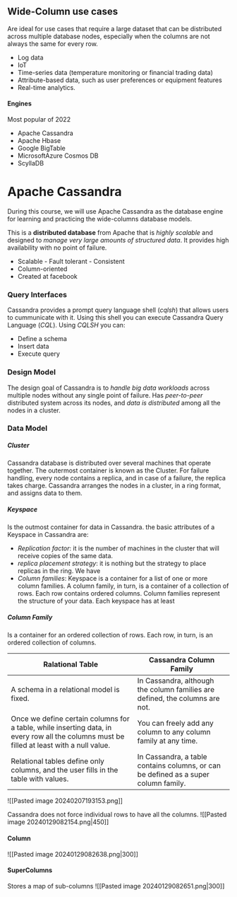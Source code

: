 ## Wide-Column use cases
Are ideal for use cases that require a large dataset that can be distributed across multiple database nodes, especially when the columns are not always the same for every row.
- Log data
- IoT
- Time-series data (temperature monitoring or financial trading data)
- Attribute-based data, such as user preferences or equipment features
- Real-time analytics.

#### Engines
Most popular of 2022
- Apache Cassandra
- Apache Hbase
- Google BigTable
- MicrosoftAzure Cosmos DB
- ScyllaDB

# Apache Cassandra
During this course, we will use Apache Cassandra as the database engine for learning and practicing the wide-columns database models.

This is a **distributed database** from Apache that is *highly scalable* and designed to *manage very large amounts of structured data*. It provides high availability with no point of failure.
- Scalable - Fault tolerant - Consistent
- Column-oriented
- Created at facebook

### Query Interfaces
Cassandra provides a prompt query language shell (*cqlsh*) that allows users to cummunicate with it. Using this shell you can execute Cassandra Query Language (*CQL*).
Using *CQLSH* you can:
- Define a schema
- Insert data
- Execute query
### Design Model
The design goal of Cassandra is to *handle big data workloads* across multiple nodes without any single point of failure. Has *peer-to-peer* distributed system across its nodes, and *data is distributed* among all the nodes in a cluster.
### Data Model
##### Cluster
Cassandra database is distributed over several machines that operate together. The outermost container is known as the Cluster. For failure handling, every node contains a replica, and in case of a failure, the replica takes charge. Cassandra arranges the nodes in a cluster, in a ring format, and assigns data to them.
##### Keyspace
Is the outmost container for data in Cassandra. the basic attributes of a Keyspace in Cassandra are:
- *Replication factor*: it is the number of machines in the cluster that will receive copies of the same data.
- *replica placement strategy*: it is nothing but the strategy to place replicas in the ring. We have
- *Column families*: Keyspace is a container for a list of one or more column families. A column family, in turn, is a container of a collection of rows. Each row contains ordered columns. Column families represent the structure of your data. Each keyspace has at least
##### Column Family
Is a container for an ordered collection of rows. Each row, in turn, is an ordered collection of columns.

| Ralational Table | Cassandra Column Family |
| ---- | ---- |
| A schema in a relational model is fixed. | In Cassandra, although the column families are defined, the columns are not. |
| Once we define certain columns for a table, while inserting data, in every row all the columns must be filled at least with a null value. | You can freely add any column to any column family at any time. |
| Relational tables define only columns, and the user fills in the table with values. | In Cassandra, a table contains columns, or can be defined as a super column family. |

![[Pasted image 20240207193153.png]]


Cassandra does not force individual rows to have all the columns.
![[Pasted image 20240129082154.png|450]]

#### Column
![[Pasted image 20240129082638.png|300]]
#### SuperColumns
Stores a map of sub-columns
![[Pasted image 20240129082651.png|300]]
